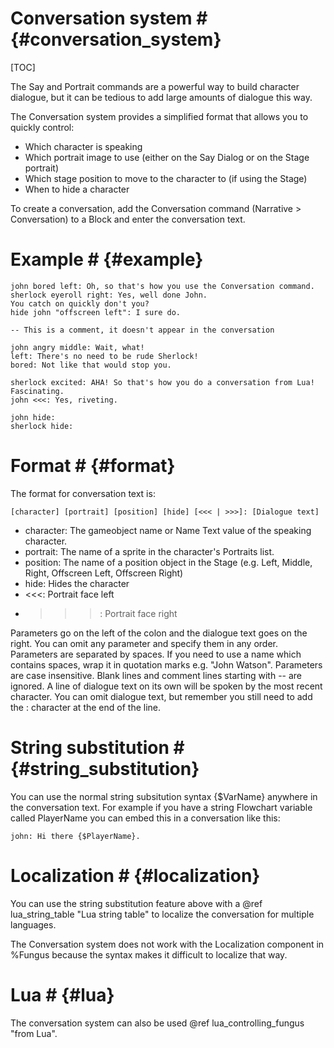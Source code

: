 # Conversation system # {#conversation_system}
[TOC]

The Say and Portrait commands are a powerful way to build character dialogue, but it can be tedious to add large amounts of dialogue this way.

The Conversation system provides a simplified format that allows you to quickly control:

- Which character is speaking
- Which portrait image to use (either on the Say Dialog or on the Stage portrait)
- Which stage position to move to the character to (if using the Stage)
- When to hide a character

To create a conversation, add the Conversation command (Narrative > Conversation) to a Block and enter the conversation text. 

# Example # {#example}

```text
john bored left: Oh, so that's how you use the Conversation command.
sherlock eyeroll right: Yes, well done John.
You catch on quickly don't you?
hide john "offscreen left": I sure do.

-- This is a comment, it doesn't appear in the conversation

john angry middle: Wait, what!
left: There's no need to be rude Sherlock!
bored: Not like that would stop you.

sherlock excited: AHA! So that's how you do a conversation from Lua!
Fascinating.
john <<<: Yes, riveting.

john hide:
sherlock hide:
```

# Format # {#format}

The format for conversation text is:
```text
[character] [portrait] [position] [hide] [<<< | >>>]: [Dialogue text]
```

- character: The gameobject name or Name Text value of the speaking character.
- portrait: The name of a sprite in the character's Portraits list.
- position: The name of a position object in the Stage (e.g. Left, Middle, Right, Offscreen Left, Offscreen Right)
- hide: Hides the character
- <<<: Portrait face left
- >>>: Portrait face right

Parameters go on the left of the colon and the dialogue text goes on the right. You can omit any parameter and specify them in any order. Parameters are separated by spaces. If you need to use a name which contains spaces, wrap it in quotation marks e.g. "John Watson". Parameters are case insensitive. Blank lines and comment lines starting with -- are ignored. A line of dialogue text on its own will be spoken by the most recent character. You can omit dialogue text, but remember you still need to add the : character at the end of the line.

# String substitution # {#string_substitution}

You can use the normal string subsitution syntax {$VarName} anywhere in the conversation text. For example if you have a string Flowchart variable called PlayerName you can embed this in a conversation like this:

```text
john: Hi there {$PlayerName}.
```

# Localization # {#localization}

You can use the string substitution feature above with a @ref lua_string_table "Lua string table" to localize the conversation for multiple languages.

The Conversation system does not work with the Localization component in %Fungus because the syntax makes it difficult to localize that way. 

# Lua # {#lua}

The conversation system can also be used @ref lua_controlling_fungus "from Lua".
